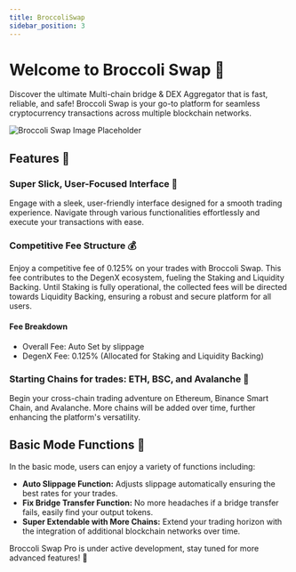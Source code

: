 ```yaml
---
title: BroccoliSwap
sidebar_position: 3
---
```


# Welcome to Broccoli Swap 🥦

Discover the ultimate Multi-chain bridge & DEX Aggregator that is fast, reliable, and safe! Broccoli Swap is your go-to platform for seamless cryptocurrency transactions across multiple blockchain networks.

![Broccoli Swap Image Placeholder](./img/broccoli_swap.jpg)

## Features 🚀

### Super Slick, User-Focused Interface 🙏

Engage with a sleek, user-friendly interface designed for a smooth trading experience. Navigate through various functionalities effortlessly and execute your transactions with ease.

### Competitive Fee Structure 💰

Enjoy a competitive fee of 0.125% on your trades with Broccoli Swap. This fee contributes to the DegenX ecosystem, fueling the Staking and Liquidity Backing. Until Staking is fully operational, the collected fees will be directed towards Liquidity Backing, ensuring a robust and secure platform for all users.

#### Fee Breakdown
- Overall Fee: Auto Set by slippage
- DegenX Fee: 0.125% (Allocated for Staking and Liquidity Backing)

### Starting Chains for trades: ETH, BSC, and Avalanche 🔗

Begin your cross-chain trading adventure on Ethereum, Binance Smart Chain, and Avalanche. More chains will be added over time, further enhancing the platform's versatility.

## Basic Mode Functions 🤖

In the basic mode, users can enjoy a variety of functions including:

- **Auto Slippage Function:** Adjusts slippage automatically ensuring the best rates for your trades.
- **Fix Bridge Transfer Function:** No more headaches if a bridge transfer fails, easily find your output tokens.
- **Super Extendable with More Chains:** Extend your trading horizon with the integration of additional blockchain networks over time.

Broccoli Swap Pro is under active development, stay tuned for more advanced features! 👀
